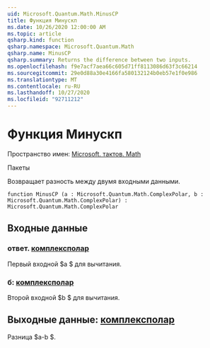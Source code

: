 ```yaml
---
uid: Microsoft.Quantum.Math.MinusCP
title: Функция Минускп
ms.date: 10/26/2020 12:00:00 AM
ms.topic: article
qsharp.kind: function
qsharp.namespace: Microsoft.Quantum.Math
qsharp.name: MinusCP
qsharp.summary: Returns the difference between two inputs.
ms.openlocfilehash: f9e7acf7aea66c605d71ff8113086d63f3c66214
ms.sourcegitcommit: 29e0d88a30e4166fa580132124b0eb57e1f0e986
ms.translationtype: MT
ms.contentlocale: ru-RU
ms.lasthandoff: 10/27/2020
ms.locfileid: "92711212"
---
```

# <a name="minuscp-function"></a>Функция Минускп

Пространство имен: [Microsoft. тактов. Math](xref:Microsoft.Quantum.Math)

Пакеты [](https://nuget.org/packages/)


Возвращает разность между двумя входными данными.

```qsharp
function MinusCP (a : Microsoft.Quantum.Math.ComplexPolar, b : Microsoft.Quantum.Math.ComplexPolar) : Microsoft.Quantum.Math.ComplexPolar
```


## <a name="input"></a>Входные данные

### <a name="a--complexpolar"></a>ответ. [комплексполар](xref:Microsoft.Quantum.Math.ComplexPolar)

Первый входной $a $ для вычитания.


### <a name="b--complexpolar"></a>б: [комплексполар](xref:Microsoft.Quantum.Math.ComplexPolar)

Второй входной $b $ для вычитания.



## <a name="output--complexpolar"></a>Выходные данные: [комплексполар](xref:Microsoft.Quantum.Math.ComplexPolar)

Разница $a-b $.